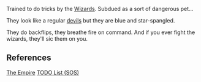 Trained to do tricks by the [Wizards](/p/e3ff55f45f0143ebac643c1cc37813a3). Subdued as a sort of dangerous pet...

They look like a regular [devils](/p/a22030bec1ff40e587d2146fb95be185) but they are blue and star-spangled.

They do backflips, they breathe fire on command. And if you ever fight the wizards, they'll sic them on you.

## References

[The Empire](/p/d85eed9c903b45ae80d803c44ba66be5)
[TODO List (SOS)](/p/4742b7c786aa444fb1e01144c78d2890)
